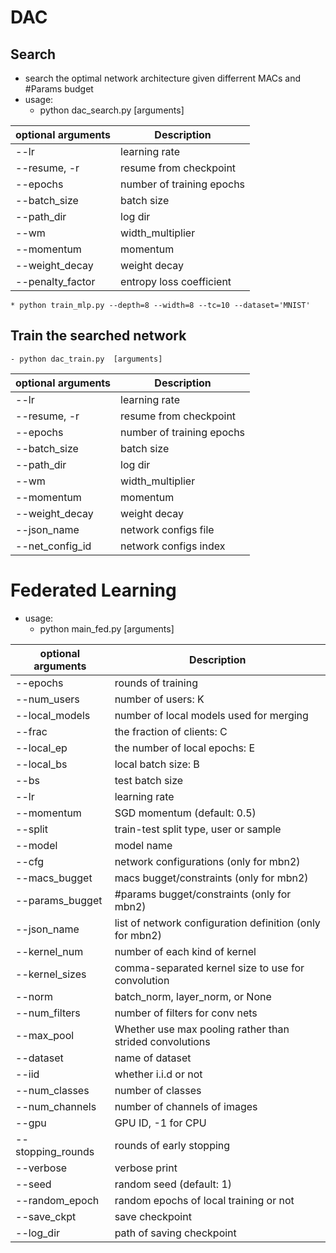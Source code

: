 
# DAC 
## Search
- search the optimal network architecture given differrent MACs and #Params budget
- usage: 
    - python dac_search.py  [arguments]

| optional arguments | Description |
| ----------- | ----------- |
|  --lr     |           learning rate |
|  --resume, -r   |       resume from checkpoint |
|  --epochs    |    number of training epochs |
|  --batch_size | batch size |
|  --path_dir  |  log dir |
|  --wm         |       width_multiplier |
|  --momentum   | momentum |
|  --weight_decay |  weight decay |
|  --penalty_factor | entropy loss coefficient |


    * python train_mlp.py --depth=8 --width=8 --tc=10 --dataset='MNIST' 


## Train the searched network
    - python dac_train.py  [arguments]


| optional arguments | Description |
| ----------- | ----------- |
|   --lr           |       learning rate | 
|   --resume, -r      |      resume from checkpoint | 
|   --epochs      |    number of training epochs | 
|   --batch_size  |  batch size | 
|   --path_dir   |   log dir | 
|   --wm         |         width_multiplier | 
|   --momentum   |   momentum | 
|   --weight_decay  |    weight decay | 
|   --json_name  |   network configs file | 
|   --net_config_id  |   network configs index | 



# Federated Learning
- usage: 
    - python main_fed.py  [arguments]

| optional arguments | Description |
| ----------- | ----------- |
|  --epochs  | rounds of training |
|  --num_users |  number of users: K |
|  --local_models |  number of local models used for merging |
|  --frac   | the fraction of clients: C |
|  --local_ep  | the number of local epochs: E |
|  --local_bs  | local batch size: B |
|  --bs   | test batch size |
|  --lr  |  learning rate |
|  --momentum  | SGD momentum (default: 0.5) |
|  --split   | train-test split type, user or sample |
|  --model   | model name |
|  --cfg   | network configurations (only for mbn2) |
|  --macs_bugget  |  macs bugget/constraints (only for mbn2) |
|  --params_bugget  | #params bugget/constraints (only for mbn2) |
|  --json_name   | list of network configuration definition (only for mbn2) |
|  --kernel_num    |  number of each kind of kernel |
|  --kernel_sizes    |  comma-separated kernel size to use for convolution |
|  --norm  |  batch_norm, layer_norm, or None |
|  --num_filters    |  number of filters for conv nets |
|  --max_pool |  Whether use max pooling rather than strided convolutions |
|  --dataset |  name of dataset |
|  --iid   |  whether i.i.d or not |
|  --num_classes |  number of classes |
|  --num_channels  | number of channels of images |
|  --gpu  |  GPU ID, -1 for CPU |
|  --stopping_rounds  | rounds of early stopping |
|  --verbose  |  verbose print |
|  --seed  |  random seed (default: 1) |
|  --random_epoch  | random epochs of local training or not |
|  --save_ckpt  |  save checkpoint |
|  --log_dir  |  path of saving checkpoint |
